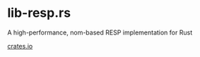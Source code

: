# lib-resp.rs
A high-performance, nom-based RESP implementation for Rust

[crates.io](https://crates.io/crates/lib-resp)
